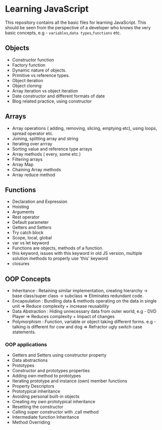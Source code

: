 # Learning JavaScript

This repository contains all the basic files for learning JavaScript. This should be seen from the perspective of a developer who knows the very basic concepts, e.g - `variables`,`data types`,`functions` etc.

## Objects

- Constructor function
- Factory function
- Dynamic nature of objects.
- Primitive vs reference types.
- Object iteration
- Object cloning
- Array iteration vs object iteration
- Date constructor and different formats of date
- Blog related practice, using constructor

## Arrays

- Array operations ( adding, removing, slicing, emptying etc), using loops, spread operator etc.
- Joining, splitting array and string
- Iterating over arrray
- Sorting value and reference type arrays
- Array methods ( every, some etc.)
- Filtering arrays
- Array Map
- Chaining Array methods
- Array reduce method

## Functions  

- Declaration and Expression
- Hoisting
- Arguments
- Rest operator
- Default parameter
- Getters and Setters
- Try catch block
- Scope, local, global
- var vs let keyword
- Functions are objects, methods of a function.
- this keyword, issues with this keyword in old JS version, multiple solution methods to properly use 'this' keyword
- closures

## OOP Concepts

- Inheritance : Retaining similar implementation, creating hierarchy -> base class/super class -> subclass => Eliminates redundant code.
- Encapsulation : Bundling data & methods operating on the data in single unit => Reduce complexity + increase reusability
- Data Abstraction : Hiding unnecessary data from outer world, e.g - DVD Player => Reduces complexity + Impact of changes
- Polymorphism : Function, variable or object taking different forms. e.g - talking is different for cow and dog => Refractor ugly switch case statements.

### OOP applications

- Getters and Setters using constructor property
- Data abstractions
- Prototypes
- Constructor and prototypes properties
- Adding own method to prototypes
- Iterating prototype and instance (own) member functions
- Property Descriptors
- Prototypical inheritance
- Avoiding personal built-in objects
- Creating my own prototypical inheritance
- Resetting the constructor
- Calling super constructor with .call method
- Intermediate function Inheritance
- Method Overriding